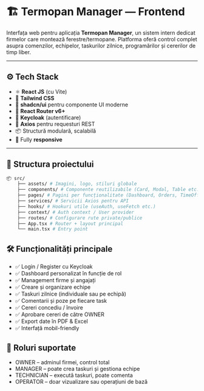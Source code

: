 # 🏗️ Termopan Manager — Frontend

Interfața web pentru aplicația **Termopan Manager**, un sistem intern dedicat firmelor care montează ferestre/termopane. Platforma oferă control complet asupra comenzilor, echipelor, taskurilor zilnice, programărilor și cererilor de timp liber.

---

## ⚙️ Tech Stack

- ⚛️ **React JS** (cu Vite)
- 🎨 **Tailwind CSS**
- 💠 **shadcn/ui** pentru componente UI moderne
- 🔁 **React Router v6+**
- 🔐 **Keycloak** (autentificare)
- 🔗 **Axios** pentru requesturi REST
- 📦 Structură modulară, scalabilă
- 📱 Fully **responsive**

---

## 🧱 Structura proiectului
```bash
📦 src/
    ├── assets/ # Imagini, logo, stiluri globale
    ├── components/ # Componente reutilizabile (Card, Modal, Table etc.)
    ├── pages/ # Pagini per funcționalitate (Dashboard, Orders, TimeOff...)
    ├── services/ # Servicii Axios pentru API
    ├── hooks/ # Hookuri utile (useAuth, useFetch etc.)
    ├── context/ # Auth context / User provider
    ├── routes/ # Configurare rute private/publice
    ├── App.tsx # Router + layout principal
    └── main.tsx # Entry point
```

## 🛠️ Funcționalități principale
- ✅ Login / Register cu Keycloak
- ✅ Dashboard personalizat în funcție de rol
- ✅ Management firme și angajați
- ✅ Creare și organizare echipe
- ✅ Taskuri zilnice (individuale sau pe echipă)
- ✅ Comentarii și poze pe fiecare task
- ✅ Cereri concediu / învoire
- ✅ Aprobare cereri de către OWNER
- ✅ Export date în PDF & Excel
- ✅ Interfață mobil-friendly

## 🔐 Roluri suportate
- OWNER – adminul firmei, control total
- MANAGER – poate crea taskuri și gestiona echipe
- TECHNICIAN – execută taskuri, poate comenta
- OPERATOR – doar vizualizare sau operațiuni de bază
